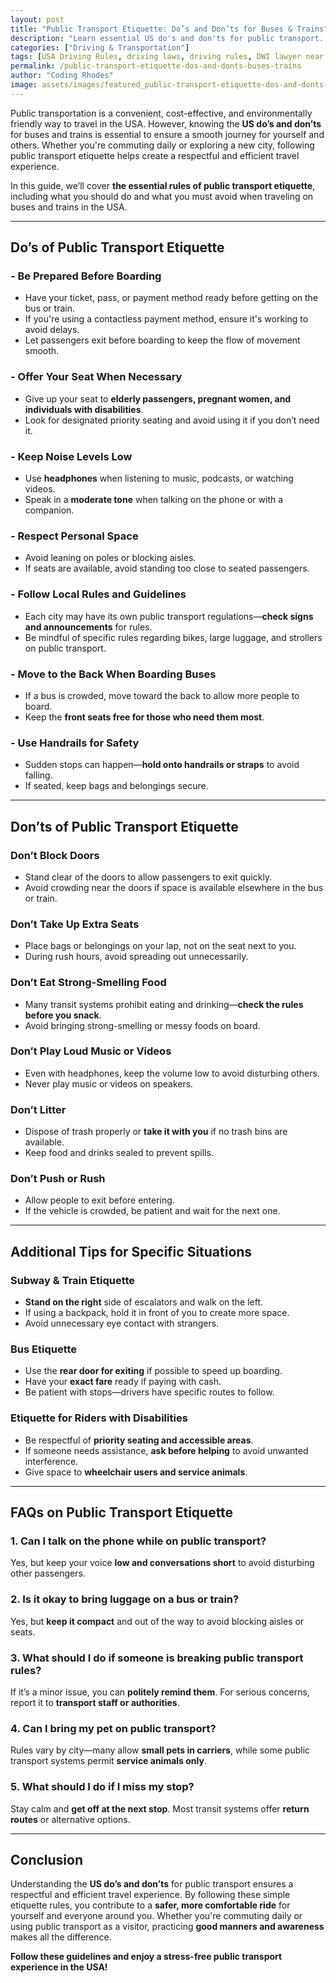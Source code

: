 ```yaml
---
layout: post
title: "Public Transport Etiquette: Do’s and Don’ts for Buses & Trains"
description: "Learn essential US do's and don'ts for public transport. Follow these etiquette rules for buses & trains to travel smoothly and respectfully."
categories: ["Driving & Transportation"]
tags: [USA Driving Rules, driving laws, driving rules, DWI lawyer near me, OWI lawyers near me, drink driving lawyers near me, drunk driving lawyer near me, traffic lawyer near me, featured]
permalink: /public-transport-etiquette-dos-and-donts-buses-trains
author: "Coding Rhodes"
image: assets/images/featured_public-transport-etiquette-dos-and-donts-buses-trains.webp
---
```


Public transportation is a convenient, cost-effective, and environmentally friendly way to travel in the USA. However, knowing the **US do’s and don’ts** for buses and trains is essential to ensure a smooth journey for yourself and others. Whether you're commuting daily or exploring a new city, following public transport etiquette helps create a respectful and efficient travel experience.

In this guide, we’ll cover **the essential rules of public transport etiquette**, including what you should do and what you must avoid when traveling on buses and trains in the USA.

---

## Do’s of Public Transport Etiquette

### - Be Prepared Before Boarding
- Have your ticket, pass, or payment method ready before getting on the bus or train.
- If you're using a contactless payment method, ensure it's working to avoid delays.
- Let passengers exit before boarding to keep the flow of movement smooth.

### - Offer Your Seat When Necessary
- Give up your seat to **elderly passengers, pregnant women, and individuals with disabilities**.
- Look for designated priority seating and avoid using it if you don’t need it.

### - Keep Noise Levels Low
- Use **headphones** when listening to music, podcasts, or watching videos.
- Speak in a **moderate tone** when talking on the phone or with a companion.

### - Respect Personal Space
- Avoid leaning on poles or blocking aisles.
- If seats are available, avoid standing too close to seated passengers.

### - Follow Local Rules and Guidelines
- Each city may have its own public transport regulations—**check signs and announcements** for rules.
- Be mindful of specific rules regarding bikes, large luggage, and strollers on public transport.

### - Move to the Back When Boarding Buses
- If a bus is crowded, move toward the back to allow more people to board.
- Keep the **front seats free for those who need them most**.

### - Use Handrails for Safety
- Sudden stops can happen—**hold onto handrails or straps** to avoid falling.
- If seated, keep bags and belongings secure.

---

## Don’ts of Public Transport Etiquette

###  Don’t Block Doors
- Stand clear of the doors to allow passengers to exit quickly.
- Avoid crowding near the doors if space is available elsewhere in the bus or train.

###  Don’t Take Up Extra Seats
- Place bags or belongings on your lap, not on the seat next to you.
- During rush hours, avoid spreading out unnecessarily.

###  Don’t Eat Strong-Smelling Food
- Many transit systems prohibit eating and drinking—**check the rules before you snack**.
- Avoid bringing strong-smelling or messy foods on board.

###  Don’t Play Loud Music or Videos
- Even with headphones, keep the volume low to avoid disturbing others.
- Never play music or videos on speakers.

###  Don’t Litter
- Dispose of trash properly or **take it with you** if no trash bins are available.
- Keep food and drinks sealed to prevent spills.

###  Don’t Push or Rush
- Allow people to exit before entering.
- If the vehicle is crowded, be patient and wait for the next one.

---

## Additional Tips for Specific Situations

### **Subway & Train Etiquette**
- **Stand on the right** side of escalators and walk on the left.
- If using a backpack, hold it in front of you to create more space.
- Avoid unnecessary eye contact with strangers.

### **Bus Etiquette**
- Use the **rear door for exiting** if possible to speed up boarding.
- Have your **exact fare** ready if paying with cash.
- Be patient with stops—drivers have specific routes to follow.

### **Etiquette for Riders with Disabilities**
- Be respectful of **priority seating and accessible areas**.
- If someone needs assistance, **ask before helping** to avoid unwanted interference.
- Give space to **wheelchair users and service animals**.

---

## FAQs on Public Transport Etiquette

### 1. Can I talk on the phone while on public transport?
Yes, but keep your voice **low and conversations short** to avoid disturbing other passengers.

### 2. Is it okay to bring luggage on a bus or train?
Yes, but **keep it compact** and out of the way to avoid blocking aisles or seats.

### 3. What should I do if someone is breaking public transport rules?
If it’s a minor issue, you can **politely remind them**. For serious concerns, report it to **transport staff or authorities**.

### 4. Can I bring my pet on public transport?
Rules vary by city—many allow **small pets in carriers**, while some public transport systems permit **service animals only**.

### 5. What should I do if I miss my stop?
Stay calm and **get off at the next stop**. Most transit systems offer **return routes** or alternative options.

---

## Conclusion

Understanding the **US do’s and don’ts** for public transport ensures a respectful and efficient travel experience. By following these simple etiquette rules, you contribute to a **safer, more comfortable ride** for yourself and everyone around you. Whether you're commuting daily or using public transport as a visitor, practicing **good manners and awareness** makes all the difference.

**Follow these guidelines and enjoy a stress-free public transport experience in the USA!** 
